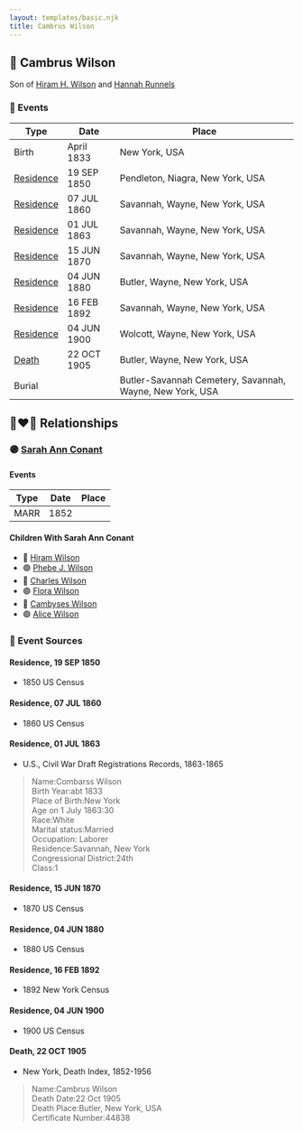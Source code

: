 ```yaml
---
layout: templates/basic.njk
title: Cambrus Wilson
---
```

## 🔵 Cambrus Wilson

Son of [Hiram H. Wilson](/people/8/82044077) and [Hannah Runnels](/people/9/9135776)

### 📆 Events

Type | Date | Place
------ | ------ | ------
Birth | April 1833 | New York, USA
[Residence](#event-1) | 19 SEP 1850 | Pendleton, Niagra, New York, USA
[Residence](#event-2) | 07 JUL 1860 | Savannah, Wayne, New York, USA
[Residence](#event-3) | 01 JUL 1863 | Savannah, Wayne, New York, USA
[Residence](#event-4) | 15 JUN 1870 | Savannah, Wayne, New York, USA
[Residence](#event-5) | 04 JUN 1880 | Butler, Wayne, New York, USA
[Residence](#event-6) | 16 FEB 1892 | Savannah, Wayne, New York, USA
[Residence](#event-7) | 04 JUN 1900 | Wolcott, Wayne, New York, USA
[Death](#event-8) | 22 OCT 1905 | Butler, Wayne, New York, USA
Burial |  | Butler-Savannah Cemetery, Savannah, Wayne, New York, USA

## 👩‍❤️‍👨 Relationships

### 🟣 [Sarah Ann Conant](/people/3/3929404)

#### Events

Type | Date | Place
------ | ------ | ------
MARR | 1852 |
#### Children With Sarah Ann Conant
* 🔵 [Hiram Wilson](/people/5/58050398)
* 🟣 [Phebe J. Wilson](/people/9/96493800)
* 🔵 [Charles Wilson](/people/6/64845280)
* 🟣 [Flora Wilson](/people/2/2426620)
* 🔵 [Cambyses Wilson](/people/3/335666)
* 🟣 [Alice Wilson](/people/4/41702)
### 📰 Event Sources

#### <a id="event-1"></a> Residence, 19 SEP 1850
* 1850 US Census

#### <a id="event-2"></a> Residence, 07 JUL 1860
* 1860 US Census

#### <a id="event-3"></a> Residence, 01 JUL 1863
* U.S., Civil War Draft Registrations Records, 1863-1865
>   
  > Name:Combarss Wilson  
  > Birth Year:abt 1833  
  > Place of Birth:New York  
  > Age on 1 July 1863:30  
  > Race:White  
  > Marital status:Married  
  > Occupation: Laborer  
  > Residence:Savannah, New York  
  > Congressional District:24th  
  > Class:1

#### <a id="event-4"></a> Residence, 15 JUN 1870
* 1870 US Census

#### <a id="event-5"></a> Residence, 04 JUN 1880
* 1880 US Census

#### <a id="event-6"></a> Residence, 16 FEB 1892
* 1892 New York Census

#### <a id="event-7"></a> Residence, 04 JUN 1900
* 1900 US Census

#### <a id="event-8"></a> Death, 22 OCT 1905
* New York, Death Index, 1852-1956
>   
  > Name:Cambrus Wilson  
  > Death Date:22 Oct 1905  
  > Death Place:Butler, New York, USA  
  > Certificate Number:44838
